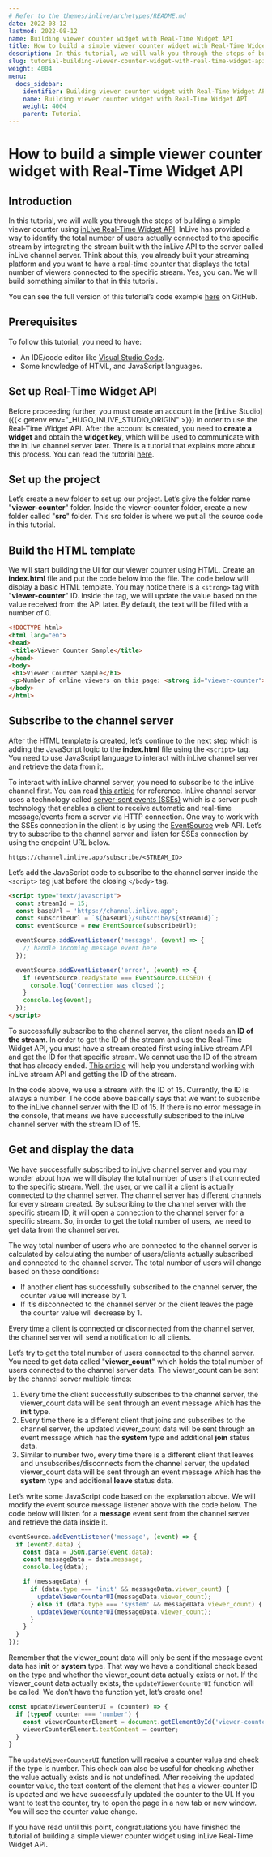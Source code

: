 ```yaml
---
# Refer to the themes/inlive/archetypes/README.md
date: 2022-08-12
lastmod: 2022-08-12
name: Building viewer counter widget with Real-Time Widget API
title: How to build a simple viewer counter widget with Real-Time Widget API
description: In this tutorial, we will walk you through the steps of building a simple viewer counter widget using inLive Real-Time Widget API.
slug: tutorial-building-viewer-counter-widget-with-real-time-widget-api
weight: 4004
menu:
  docs_sidebar:
    identifier: Building viewer counter widget with Real-Time Widget API
    name: Building viewer counter widget with Real-Time Widget API
    weight: 4004
    parent: Tutorial
---
```


# How to build a simple viewer counter widget with Real-Time Widget API

## Introduction

In this tutorial, we will walk you through the steps of building a simple viewer counter using [inLive Real-Time Widget API](/docs/real-time-widget-api/). InLive has provided a way to identify the total number of users actually connected to the specific stream by integrating the stream built with the inLive API to the server called inLive channel server. Think about this, you already built your streaming platform and you want to have a real-time counter that displays the total number of viewers connected to the specific stream. Yes, you can. We will build something similar to that in this tutorial.

You can see the full version of this tutorial’s code example [here](https://github.com/inlivedev/inlive-widget-examples/tree/main/viewer-counter) on GitHub.

## Prerequisites

To follow this tutorial, you need to have:
- An IDE/code editor like [Visual Studio Code](https://code.visualstudio.com).
- Some knowledge of HTML, and JavaScript languages.

## Set up Real-Time Widget API

Before proceeding further, you must create an account in the [inLive Studio]({{< getenv env="_HUGO_INLIVE_STUDIO_ORIGIN" >}}) in order to use the Real-Time Widget API. After the account is created, you need to **create a widget** and obtain the **widget key**, which will be used to communicate with the inLive channel server later. There is a tutorial that explains more about this process. You can read the tutorial [here](/docs/tutorial/tutorial-creating-and-managing-widget/).

## Set up the project

Let’s create a new folder to set up our project. Let’s give the folder name "**viewer-counter**" folder. Inside the viewer-counter folder, create a new folder called "**src**" folder. This src folder is where we put all the source code in this tutorial.

## Build the HTML template

We will start building the UI for our viewer counter using HTML. Create an **index.html** file and put the code below into the file. The code below will display a basic HTML template. You may notice there is a `<strong>` tag with "**viewer-counter**" ID. Inside the tag, we will update the value based on the value received from the API later.  By default, the text will be filled with a number of 0.

```html
<!DOCTYPE html>
<html lang="en">
<head>
 <title>Viewer Counter Sample</title>
</head>
<body>
 <h1>Viewer Counter Sample</h1>
 <p>Number of online viewers on this page: <strong id="viewer-counter">0</strong></p>
</body>
</html>
```

## Subscribe to the channel server

After the HTML template is created, let’s continue to the next step which is adding the JavaScript logic to the **index.html** file using the `<script>` tag. You need to use JavaScript language to interact with inLive channel server and retrieve the data from it.

To interact with inLive channel server, you need to subscribe to the inLive channel first. You can read [this article](/docs/real-time-widget-api/subscribe-to-channel-server/) for reference. InLive channel server uses a technology called [server-sent events (SSEs)](https://developer.mozilla.org/en-US/docs/Web/API/Server-sent_events) which is a server push technology that enables a client to receive automatic and real-time message/events from a server via HTTP connection. One way to work with the SSEs connection in the client is by using the [EventSource](https://developer.mozilla.org/en-US/docs/Web/API/EventSource) web API. Let’s try to subscribe to the channel server and listen for SSEs connection by using the endpoint URL below.

```
https://channel.inlive.app/subscribe/<STREAM_ID>
```

Let’s add the JavaScript code to subscribe to the channel server inside the `<script>` tag just before the closing `</body>` tag.

```html
<script type="text/javascript">
  const streamId = 15;
  const baseUrl = 'https://channel.inlive.app';
  const subscribeUrl = `${baseUrl}/subscribe/${streamId}`;
  const eventSource = new EventSource(subscribeUrl);

  eventSource.addEventListener('message', (event) => {
    // handle incoming message event here
  });

  eventSource.addEventListener('error', (event) => {
    if (eventSource.readyState === EventSource.CLOSED) {
      console.log('Connection was closed');
    }
    console.log(event);
  });
</script>
```

To successfully subscribe to the channel server, the client needs an **ID of the stream**. In order to get the ID of the stream and use the Real-Time Widget API, you must have a stream created first using inLive stream API and get the ID for that specific stream. We cannot use the ID of the stream that has already ended. [This article](/docs/tutorial/tutorial-app-with-webrtc/) will help you understand working with inLive stream API and getting the ID of the stream.

In the code above, we use a stream with the ID of 15. Currently, the ID is always a number. The code above basically says that we want to subscribe to the inLive channel server with the ID of 15. If there is no error message in the console, that means we have successfully subscribed to the inLive channel server with the stream ID of 15.

## Get and display the data

We have successfully subscribed to inLive channel server and you may wonder about how we will display the total number of users that connected to the specific stream. Well, the user, or we call it a client is actually connected to the channel server. The channel server has different channels for every stream created. By subscribing to the channel server with the specific stream ID, it will open a connection to the channel server for a specific stream. So, in order to get the total number of users, we need to get data from the channel server.

The way total number of users who are connected to the channel server is calculated by calculating the number of users/clients actually subscribed and connected to the channel server. The total number of users will change based on these conditions:
- If another client has successfully subscribed to the channel server, the counter value will increase by 1.
- If it’s disconnected to the channel server or the client leaves the page the counter value will decrease by 1.

Every time a client is connected or disconnected from the channel server, the channel server will send a notification to all clients.

Let’s try to get the total number of users connected to the channel server. You need to get data called "**viewer_count**" which holds the total number of users connected to the channel server data. The viewer_count can be sent by the channel server multiple times:
1. Every time the client successfully subscribes to the channel server, the viewer_count data will be sent through an event message which has the **init** type.
2. Every time there is a different client that joins and subscribes to the channel server, the updated viewer_count data will be sent through an event message which has the **system** type and additional **join** status data.
3. Similar to number two, every time there is a different client that leaves and unsubscribes/disconnects from the channel server, the updated viewer_count data will be sent through an event message which has the **system** type and additional **leave** status data.

Let’s write some JavaScript code based on the explanation above. We will modify the event source message listener above with the code below. The code below will listen for a **message** event sent from the channel server and retrieve the data inside it.

```js
eventSource.addEventListener('message', (event) => {
  if (event?.data) {
    const data = JSON.parse(event.data);
    const messageData = data.message;
    console.log(data);

    if (messageData) {
      if (data.type === 'init' && messageData.viewer_count) {
        updateViewerCounterUI(messageData.viewer_count);
      } else if (data.type === 'system' && messageData.viewer_count) {
        updateViewerCounterUI(messageData.viewer_count);
      }
    }
  }
});
```

Remember that the viewer_count data will only be sent if the message event data has **init** or **system** type. That way we have a conditional check based on the type and whether the viewer_count data actually exists or not. If the viewer_count data actually exists, the `updateViewerCounterUI` function will be called. We don’t have the function yet, let’s create one!

```js
const updateViewerCounterUI = (counter) => {
  if (typeof counter === 'number') {
    const viewerCounterElement = document.getElementById('viewer-counter');
    viewerCounterElement.textContent = counter;
  }
}
```

The `updateViewerCounterUI` function will receive a counter value and check if the type is number. This check can also be useful for checking whether the value actually exists and is not undefined. After receiving the updated counter value, the text content of the element that has a viewer-counter ID is updated and we have successfully updated the counter to the UI. If you want to test the counter, try to open the page in a new tab or new window. You will see the counter value change.

If you have read until this point, congratulations you have finished the tutorial of building a simple viewer counter widget using inLive Real-Time Widget API.
